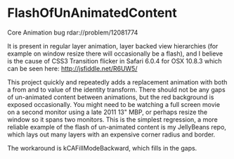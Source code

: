 FlashOfUnAnimatedContent
========================

Core Animation bug rdar://problem/12081774

It is present in regular layer animation, layer backed view hierarchies (for example on window resize there will occasionally be a flash), and I believe is the cause of CSS3 Transition flicker in Safari 6.0.4 for OSX 10.8.3 which can be seen here: http://jsfiddle.net/R6UW5/

This project quickly and repeatedly adds a replacement animation with both a from and to value of the identity transform. There should not be any gaps of un-animated content between animations, but the red background is exposed occasionally. You might need to be watching a full screen movie on a second monitor using a late 2011 13" MBP, or perhaps resize the window so it spans two monitors. This is the simplest regression, a more reliable example of the flash of un-animated content is my JellyBeans repo, which lays out many layers with an expensive corner radius and border.

The workaround is kCAFillModeBackward, which fills in the gaps.
